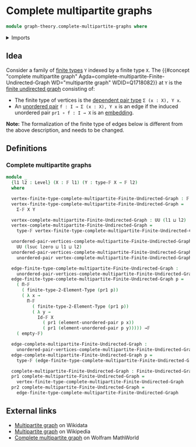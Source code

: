 # Complete multipartite graphs

```agda
module graph-theory.complete-multipartite-graphs where
```

<details><summary>Imports</summary>

```agda
open import foundation.universe-levels
open import foundation.unordered-pairs

open import graph-theory.finite-graphs

open import univalent-combinatorics.2-element-types
open import univalent-combinatorics.dependent-function-types
open import univalent-combinatorics.dependent-pair-types
open import univalent-combinatorics.equality-finite-types
open import univalent-combinatorics.finite-types
open import univalent-combinatorics.function-types
```

</details>

## Idea

Consider a family of [finite types](univalent-combinatorics.finite-types.md) `Y`
indexed by a finite type `X`. The
{{#concept "complete multipartite graph" Agda=complete-multipartite-Finite-Undirected-Graph WD="multipartite graph" WDID=Q1718082}}
at `Y` is the [finite undirected graph](graph-theory.finite-graphs.md)
consisting of:

- The finite type of vertices is the
  [dependent pair type](univalent-combinatorics.dependent-pair-types.md)
  `Σ (x : X), Y x`.
- An [unordered pair](foundation.unordered-pairs.md) `f : I → Σ (x : X), Y x` is
  an edge if the induced unordered pair `pr1 ∘ f : I → X` is an
  [embedding](foundation-core.embeddings.md).

**Note:** The formalization of the finite type of edges below is different from
the above description, and needs to be changed.

## Definitions

### Complete multipartite graphs

```agda
module _
  {l1 l2 : Level} (X : 𝔽 l1) (Y : type-𝔽 X → 𝔽 l2)
  where

  vertex-finite-type-complete-multipartite-Finite-Undirected-Graph : 𝔽 (l1 ⊔ l2)
  vertex-finite-type-complete-multipartite-Finite-Undirected-Graph =
    Σ-𝔽 X Y

  vertex-complete-multipartite-Finite-Undirected-Graph : UU (l1 ⊔ l2)
  vertex-complete-multipartite-Finite-Undirected-Graph =
    type-𝔽 vertex-finite-type-complete-multipartite-Finite-Undirected-Graph

  unordered-pair-vertices-complete-multipartite-Finite-Undirected-Graph :
    UU (lsuc lzero ⊔ l1 ⊔ l2)
  unordered-pair-vertices-complete-multipartite-Finite-Undirected-Graph =
    unordered-pair vertex-complete-multipartite-Finite-Undirected-Graph

  edge-finite-type-complete-multipartite-Finite-Undirected-Graph :
    unordered-pair-vertices-complete-multipartite-Finite-Undirected-Graph → 𝔽 l1
  edge-finite-type-complete-multipartite-Finite-Undirected-Graph p =
    ( Π-𝔽
      ( finite-type-2-Element-Type (pr1 p))
      ( λ x →
        Π-𝔽
          ( finite-type-2-Element-Type (pr1 p))
          ( λ y →
            Id-𝔽 X
              ( pr1 (element-unordered-pair p x))
              ( pr1 (element-unordered-pair p y))))) →𝔽
    ( empty-𝔽)

  edge-complete-multipartite-Finite-Undirected-Graph :
    unordered-pair-vertices-complete-multipartite-Finite-Undirected-Graph → UU l1
  edge-complete-multipartite-Finite-Undirected-Graph p =
    type-𝔽 (edge-finite-type-complete-multipartite-Finite-Undirected-Graph p)

  complete-multipartite-Finite-Undirected-Graph : Finite-Undirected-Graph (l1 ⊔ l2) l1
  pr1 complete-multipartite-Finite-Undirected-Graph =
    vertex-finite-type-complete-multipartite-Finite-Undirected-Graph
  pr2 complete-multipartite-Finite-Undirected-Graph =
    edge-finite-type-complete-multipartite-Finite-Undirected-Graph
```

## External links

- [Multipartite graph](https://www.wikidata.org/entity/Q1718082) on Wikidata
- [Multipartite graph](https://en.wikipedia.org/wiki/Multipartite_graph) on
  Wikipedia
- [Complete multipartite graph](https://mathworld.wolfram.com/CompleteMultipartiteGraph.html)
  on Wolfram MathWorld
